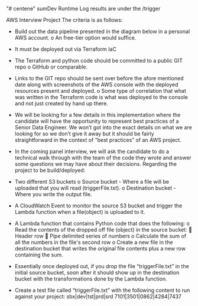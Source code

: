 "# centene" 
sumDev
Runtime Log results are under the /trigger

AWS Interview Project
The criteria is as follows:
- Build out the data pipeline presented in the diagram below in a personal AWS account.
o An free-tier option would suffice.
- It must be deployed out via Terraform IaC
- The Terraform and python code should be committed to a public GIT repo
o GitHub or comparable.
- Links to the GIT repo should be sent over before the afore mentioned date along with
screenshots of the AWS console with the deployed resources present and deployed.
o Some type of correlation that what was written in the Terraform code is what was
deployed to the console and not just created by hand up there.

- We will be looking for a few details in this implementation where the candidate will have the
opportunity to represent best practices of a Senior Data Engineer. We won’t got into the exact
details on what we are looking for so we don’t give it away but it should be fairly
straightforward in the context of “best practices” of an AWS project.
- In the coming panel interview, we will ask the candidate to do a technical walk through with the
team of the code they wrote and answer some questions we may have about their decisions.
Regarding the project to be build/deployed:
- Two different S3 buckets
o Source bucket - Where a file will be uploaded that you will read (triggerFile.txt).
o Destination bucket - Where you write the output file.
- A CloudWatch Event to monitor the source S3 bucket and trigger the Lambda function when a
file(object) is uploaded to it.
- A Lambda function that contains Python code that does the following:
o Read the contents of the dropped off file (object) in the source bucket:
 Header row
 Pipe delimited series of numbers
o Calculate the sum of all the numbers in the file&#39;s second row
o Create a new file in the destination bucket that writes the original file contents plus a
new row containing the sum.

- Essentially once deployed out, if you drop the file “triggerFile.txt” in the initial source bucket,
soon after it should show up in the destination bucket with the transformations done by the
Lambda function.
- Create a test file called “triggerFile.txt” with the following content to run against your project:
sbx|dev|tst|prd|srd
7101|3501|0862|4284|7437
